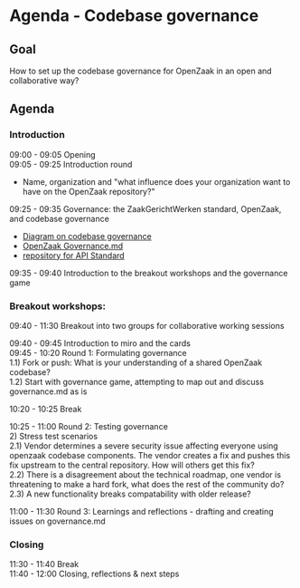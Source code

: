 # Agenda - Codebase governance 

## Goal

How to set up the codebase governance for OpenZaak in an open and collaborative way?

## Agenda

### Introduction

09:00 - 09:05 Opening  
09:05 - 09:25 Introduction round  
* Name, organization and "what influence does your organization want to have on the OpenZaak repository?"

09:25 - 09:35 Governance: the ZaakGerichtWerken standard, OpenZaak, and codebase governance
 * [Diagram on codebase governance](https://github.com/publiccodenet/about/blob/8fec62d3b47610b38ee7c713d34955b5a1f9f19c/activities/codebase-stewardship/supporting-governance/index.md)
 * [OpenZaak Governance.md](https://github.com/open-zaak/open-zaak/blob/34c8cb4c37c9995e67c960082d8edc65f03f4286/GOVERNANCE.md)
 * [repository for API Standard](https://github.com/VNG-Realisatie/gemma-zaken)
  
09:35 - 09:40 Introduction to the breakout workshops and the governance game 

### Breakout workshops:

09:40 - 11:30 Breakout into two groups for collaborative working sessions  

  09:40 - 09:45 Introduction to miro and the cards  
  09:45 - 10:20 Round 1: Formulating governance  
        1.1) Fork or push: What is your understanding of a shared OpenZaak codebase?  
        1.2) Start with governance game, attempting to map out and discuss governance.md as is
    
  10:20 - 10:25 Break  
    
  10:25 - 11:00 Round 2: Testing governance  
      2) Stress test scenarios  
          2.1) Vendor determines a severe security issue affecting everyone using openzaak codebase components. The vendor creates a fix and pushes this fix upstream to the central repository. How will others get this fix?  
          2.2) There is a disagreement about the technical roadmap, one vendor is threatening to make a hard fork, what does the rest of the community do?  
          2.3) A new functionality breaks compatability with older release?  
          
  11:00 - 11:30 Round 3: Learnings and reflections - drafting and creating issues on governance.md

### Closing

11:30 - 11:40 Break  
11:40 - 12:00 Closing, reflections & next steps  
